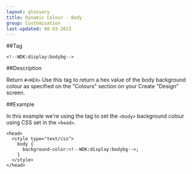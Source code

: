 ```yaml
---
layout: glossary
title: Dynamic Colour - Body
group: Customisation
last-updated: 08-03-2013
---
```


##Tag

`<!--WDK:display:bodybg-->`

##Description

Return `#<HEX>`
Use this tag to return a hex value of the body background colour as specified on the "Colours" section on your Create "Design" screen.

##Example

In this example we're using the tag to set the `<body>` background colour using CSS set in the `<head>`.

```
<head>
  <style type="text/css">
    body {
      background-color:<!--WDK:display:bodybg-->;
    }
  </style>
</head>
```